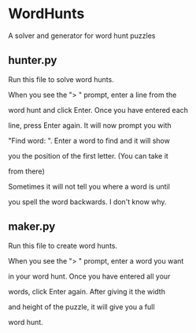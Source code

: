 # WordHunts

A solver and generator for word hunt puzzles

## hunter.py

Run this file to solve word hunts.

When you see the "> " prompt, enter a line from the

word hunt and click Enter. Once you have entered each

line, press Enter again. It will now prompt you with

"Find word: ". Enter a word to find and it will show

you the position of the first letter. (You can take it

from there)

Sometimes it will not tell you where a word is until

you spell the word backwards. I don't know why.

## maker.py

Run this file to create word hunts.

When you see the "> " prompt, enter a word you want

in your word hunt. Once you have entered all your 

words, click Enter again. After giving it the width

and height of the puzzle, it will give you a full

word hunt.
